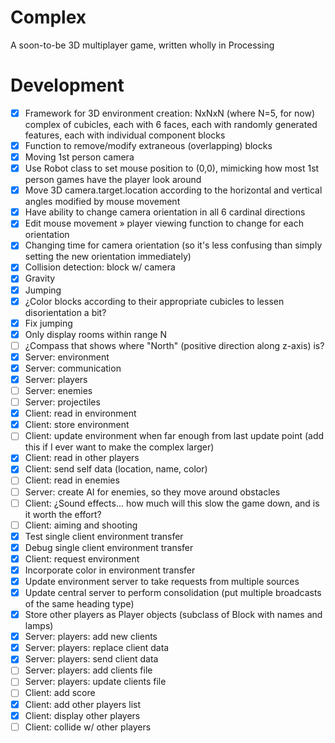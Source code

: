 # Complex
A soon-to-be 3D multiplayer game, written wholly in Processing


# Development
- [x] Framework for 3D environment creation: NxNxN (where N=5, for now) complex of cubicles, each with 6 faces, each with randomly generated features, each with individual component blocks
- [x] Function to remove/modify extraneous (overlapping) blocks
- [x] Moving 1st person camera
- [x] Use Robot class to set mouse position to (0,0), mimicking how most 1st person games have the player look around
- [x] Move 3D camera.target.location according to the horizontal and vertical angles modified by mouse movement
- [x] Have ability to change camera orientation in all 6 cardinal directions
- [x] Edit mouse movement » player viewing function to change for each orientation
- [x] Changing time for camera orientation (so it's less confusing than simply setting the new orientation immediately)
- [x] Collision detection: block w/ camera
- [x] Gravity
- [x] Jumping
- [x] ¿Color blocks according to their appropriate cubicles to lessen disorientation a bit?
- [x] Fix jumping
- [x] Only display rooms within range N
- [ ] ¿Compass that shows where "North" (positive direction along z-axis) is?
- [x] Server: environment
- [x] Server: communication
- [x] Server: players
- [ ] Server: enemies
- [ ] Server: projectiles
- [x] Client: read in environment
- [x] Client: store environment
- [ ] Client: update environment when far enough from last update point (add this if I ever want to make the complex larger)
- [x] Client: read in other players
- [x] Client: send self data (location, name, color)
- [ ] Client: read in enemies
- [ ] Server: create AI for enemies, so they move around obstacles
- [ ] Client: ¿Sound effects... how much will this slow the game down, and is it worth the effort?
- [ ] Client: aiming and shooting
- [x] Test single client environment transfer
- [x] Debug single client environment transfer
- [x] Client: request environment
- [x] Incorporate color in environment transfer
- [x] Update environment server to take requests from multiple sources
- [x] Update central server to perform consolidation (put multiple broadcasts of the same heading type)
- [x] Store other players as Player objects (subclass of Block with names and lamps)
- [x] Server: players: add new clients
- [x] Server: players: replace client data
- [x] Server: players: send client data
- [ ] Server: players: add clients file
- [ ] Server: players: update clients file
- [ ] Client: add score
- [x] Client: add other players list
- [x] Client: display other players
- [ ] Client: collide w/ other players